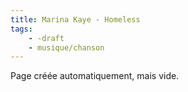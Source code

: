 ```yaml
---
title: Marina Kaye - Homeless
tags:
    - -draft
    - musique/chanson
---
```


Page créée automatiquement, mais vide.
